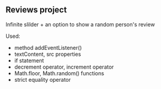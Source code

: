 ## Reviews project

Infinite slilder + an option to show a random person's review

Used:

-   method addEventListener()
-   textContent, src properties
-   if statement
-   decrement operator, increment operator
-   Math.floor, Math.random() functions
-   strict equality operator
